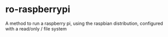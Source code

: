 # ro-raspberrypi
A method to run a raspberry pi, using the raspbian distribution, configured with a read/only / file system
